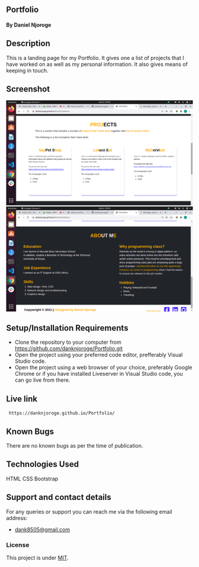 ## Portfolio
#### By Daniel Njoroge
## Description
This is a landing page for my Portfolio. It gives one a list of projects that I have worked on as well as my personal information. It also gives means of keeping in touch. 
## Screenshot
<img src="images/Screenshot from 2021-12-06 09-49-03.png" alt="">
<img src="images/Screenshot from 2021-12-06 09-49-13.png" alt="">

## Setup/Installation Requirements
* Clone the repository to your computer from 
     https://github.com/danknjoroge/Portfolio.git
* Open the project using your preferred code editor, prefferably Visual Studio code.
* Open the project using a web browser of your choice, preferably Google Chrome or if you have installed Liveserver in Visual Studio code, you can go live from there.
## Live link
     https://danknjoroge.github.io/Portfolio/
## Known Bugs
There are no known bugs as per the time of publication. 
## Technologies Used
HTML 
CSS
Bootstrap
## Support and contact details
For any queries or support you can reach me via the following email address:
* dank8505@gmail.com
### License
This project is under [MIT](LICENSE).
